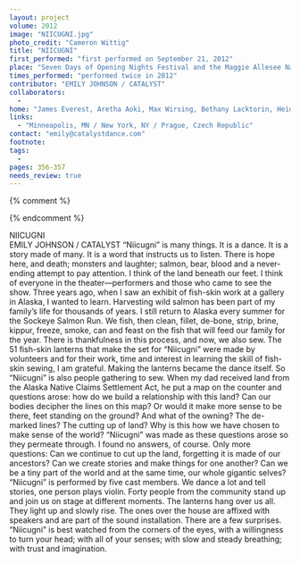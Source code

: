 ```yaml
---
layout: project
volume: 2012
image: "NIICUGNI.jpg"
photo_credit: "Cameron Wittig"
title: "NIICUGNI"
first_performed: "first performed on September 21, 2012"
place: "Seven Days of Opening Nights Festival and the Maggie Allesee National Center for Choreography at Florida State University, Tallahassee, FL"
times_performed: "performed twice in 2012"
contributor: "EMILY JOHNSON / CATALYST"
collaborators: 
  - 
home: "James Everest, Aretha Aoki, Max Wirsing, Bethany Lacktorin, Heidi Eckwall, Joel Pickard, Angie Vo, Jonathan Whitney, Janet Stapleton, Julia Bither, fish-skin lanterns created by volunteers"
links: 
  - "Minneapolis, MN / New York, NY / Prague, Czech Republic"
contact: "emily@catalystdance.com"
footnote: 
tags: 
  - 
pages: 356-357
needs_review: true
---
```


{% comment %} 

{% endcomment %}

 NIICUGNI  
 EMILY JOHNSON / CATALYST 
 “Niicugni” is many things. It is a dance. It is a story made of many. It is a word that instructs us to listen. There is hope here, and death; monsters and laughter; salmon, bear, blood and a never-ending attempt to pay attention. 
 I think of the land beneath our feet. I think of everyone in the theater—performers and those who came to see the show. 
 Three years ago, when I saw an exhibit of fish-skin work at a gallery in Alaska, I wanted to learn. Harvesting wild salmon has been part of my family’s life for thousands of years. I still return to Alaska every summer for the Sockeye Salmon Run. We fish, then clean, fillet, de-bone, strip, brine, kippur, freeze, smoke, can and feast on the fish that will feed our family for the year. There is thankfulness in this process, and now, we also sew. The 51 fish-skin lanterns that make the set for “Niicugni” were made by volunteers and for their work, time and interest in learning the skill of fish-skin sewing, I am grateful. Making the lanterns became the dance itself. So “Niicugni” is also people gathering to sew. 
 When my dad received land from the Alaska Native Claims Settlement Act, he put a map on the counter and questions arose: how do we build a relationship with this land? Can our bodies decipher the lines on this map? Or would it make more sense to be there, feet standing on the ground? And what of the owning? The de-marked lines? The cutting up of land? Why is this how we have chosen to make sense of the world? 
 “Niicugni” was made as these questions arose so they permeate through. I found no answers, of course. Only more questions: Can we continue to cut up the land, forgetting it is made of our ancestors? Can we create stories and make things for one another? Can we be a tiny part of the world and at the same time, our whole gigantic selves?  
 “Niicugni” is performed by five cast members. We dance a lot and tell stories, one person plays violin. Forty people from the community stand up and join us on stage at different moments. The lanterns hang over us all. They light up and slowly rise. The ones over the house are affixed with speakers and are part of the sound installation. There are a few surprises. 
 “Niicugni” is best watched from the corners of the eyes, with a willingness to turn your head; with all of your senses; with slow and steady breathing; with trust and imagination. 
